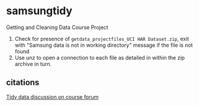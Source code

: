 # samsungtidy
Getting and Cleaning Data Course Project

1. Check for presence of `getdata_projectfiles_UCI HAR Dataset.zip`, exit with "Samsung data is not in working directory" message if the file is not found
2. Use unz to open a connection to each file as detailed in within the zip archive in turn. 

## citations
[Tidy data discussion on course forum](https://class.coursera.org/getdata-013/forum/thread?thread_id=31)
